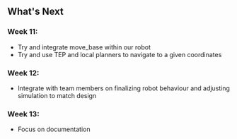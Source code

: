 ## What's Next

### Week 11:
* Try and integrate move_base within our robot 
* Try and use TEP and local planners to navigate to a given coordinates 

### Week 12:
* Integrate with team members on finalizing robot behaviour and adjusting simulation to match design

### Week 13:
* Focus on documentation
